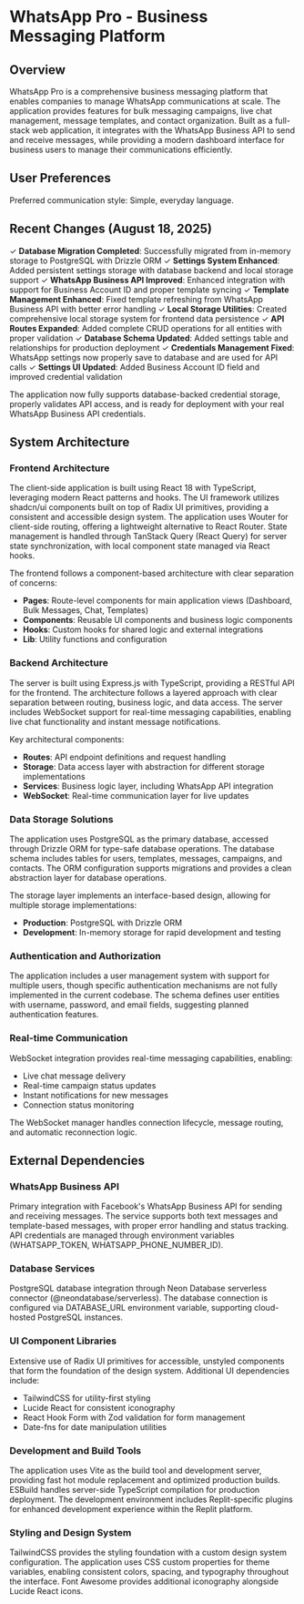 # WhatsApp Pro - Business Messaging Platform

## Overview

WhatsApp Pro is a comprehensive business messaging platform that enables companies to manage WhatsApp communications at scale. The application provides features for bulk messaging campaigns, live chat management, message templates, and contact organization. Built as a full-stack web application, it integrates with the WhatsApp Business API to send and receive messages, while providing a modern dashboard interface for business users to manage their communications efficiently.

## User Preferences

Preferred communication style: Simple, everyday language.

## Recent Changes (August 18, 2025)

✓ **Database Migration Completed**: Successfully migrated from in-memory storage to PostgreSQL with Drizzle ORM
✓ **Settings System Enhanced**: Added persistent settings storage with database backend and local storage support
✓ **WhatsApp Business API Improved**: Enhanced integration with support for Business Account ID and proper template syncing
✓ **Template Management Enhanced**: Fixed template refreshing from WhatsApp Business API with better error handling
✓ **Local Storage Utilities**: Created comprehensive local storage system for frontend data persistence
✓ **API Routes Expanded**: Added complete CRUD operations for all entities with proper validation
✓ **Database Schema Updated**: Added settings table and relationships for production deployment
✓ **Credentials Management Fixed**: WhatsApp settings now properly save to database and are used for API calls
✓ **Settings UI Updated**: Added Business Account ID field and improved credential validation

The application now fully supports database-backed credential storage, properly validates API access, and is ready for deployment with your real WhatsApp Business API credentials.

## System Architecture

### Frontend Architecture
The client-side application is built using React 18 with TypeScript, leveraging modern React patterns and hooks. The UI framework utilizes shadcn/ui components built on top of Radix UI primitives, providing a consistent and accessible design system. The application uses Wouter for client-side routing, offering a lightweight alternative to React Router. State management is handled through TanStack Query (React Query) for server state synchronization, with local component state managed via React hooks.

The frontend follows a component-based architecture with clear separation of concerns:
- **Pages**: Route-level components for main application views (Dashboard, Bulk Messages, Chat, Templates)
- **Components**: Reusable UI components and business logic components
- **Hooks**: Custom hooks for shared logic and external integrations
- **Lib**: Utility functions and configuration

### Backend Architecture
The server is built using Express.js with TypeScript, providing a RESTful API for the frontend. The architecture follows a layered approach with clear separation between routing, business logic, and data access. The server includes WebSocket support for real-time messaging capabilities, enabling live chat functionality and instant message notifications.

Key architectural components:
- **Routes**: API endpoint definitions and request handling
- **Storage**: Data access layer with abstraction for different storage implementations
- **Services**: Business logic layer, including WhatsApp API integration
- **WebSocket**: Real-time communication layer for live updates

### Data Storage Solutions
The application uses PostgreSQL as the primary database, accessed through Drizzle ORM for type-safe database operations. The database schema includes tables for users, templates, messages, campaigns, and contacts. The ORM configuration supports migrations and provides a clean abstraction layer for database operations.

The storage layer implements an interface-based design, allowing for multiple storage implementations:
- **Production**: PostgreSQL with Drizzle ORM
- **Development**: In-memory storage for rapid development and testing

### Authentication and Authorization
The application includes a user management system with support for multiple users, though specific authentication mechanisms are not fully implemented in the current codebase. The schema defines user entities with username, password, and email fields, suggesting planned authentication features.

### Real-time Communication
WebSocket integration provides real-time messaging capabilities, enabling:
- Live chat message delivery
- Real-time campaign status updates
- Instant notifications for new messages
- Connection status monitoring

The WebSocket manager handles connection lifecycle, message routing, and automatic reconnection logic.

## External Dependencies

### WhatsApp Business API
Primary integration with Facebook's WhatsApp Business API for sending and receiving messages. The service supports both text messages and template-based messages, with proper error handling and status tracking. API credentials are managed through environment variables (WHATSAPP_TOKEN, WHATSAPP_PHONE_NUMBER_ID).

### Database Services
PostgreSQL database integration through Neon Database serverless connector (@neondatabase/serverless). The database connection is configured via DATABASE_URL environment variable, supporting cloud-hosted PostgreSQL instances.

### UI Component Libraries
Extensive use of Radix UI primitives for accessible, unstyled components that form the foundation of the design system. Additional UI dependencies include:
- TailwindCSS for utility-first styling
- Lucide React for consistent iconography
- React Hook Form with Zod validation for form management
- Date-fns for date manipulation utilities

### Development and Build Tools
The application uses Vite as the build tool and development server, providing fast hot module replacement and optimized production builds. ESBuild handles server-side TypeScript compilation for production deployment. The development environment includes Replit-specific plugins for enhanced development experience within the Replit platform.

### Styling and Design System
TailwindCSS provides the styling foundation with a custom design system configuration. The application uses CSS custom properties for theme variables, enabling consistent colors, spacing, and typography throughout the interface. Font Awesome provides additional iconography alongside Lucide React icons.